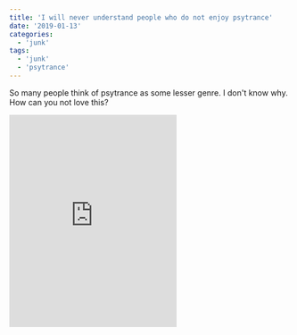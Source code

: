 ```yaml
---
title: 'I will never understand people who do not enjoy psytrance'
date: '2019-01-13'
categories:
  - 'junk'
tags:
  - 'junk'
  - 'psytrance'
---
```


So many people think of psytrance as some lesser genre.  I don't know why.  How can you not love this?

<iframe src="https://open.spotify.com/embed/track/3GPLk9D4WCTXtLODzGoXOm" width="300" height="380" frameborder="0" allowtransparency="true" allow="encrypted-media"></iframe>

